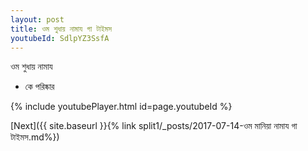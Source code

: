 ```yaml
---
layout: post
title: ওম শুধায় নামায গা টাইমস
youtubeId: SdlpYZ3SsfA
---
```

 
 
 ওম শুধায় নামায  
 
 -  কে পরিষ্কার 
 
  
 
  
 
 
 
 
 
 


{% include youtubePlayer.html id=page.youtubeId %}
 
[Next]({{ site.baseurl }}{% link  split1/_posts/2017-07-14-ওম মানিয়া নামায গা টাইমস.md%})
 
